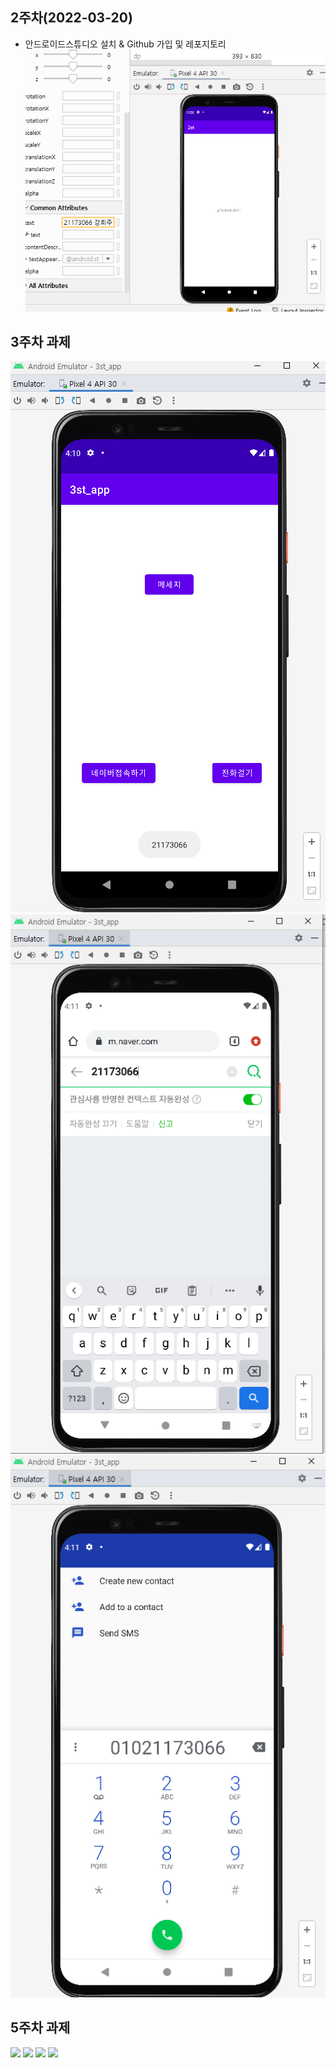 ## 2주차(2022-03-20)
- 안드로이드스튜디오 설치 & Github 가입 및 레포지토리
 <img width="" height="" src="./pic/2st_png.PNG"></img>

## 3주차 과제
<img width="" height="" src="./pic/3주차과제_메인.PNG"></img>
<img width="" height="" src="./pic/3주차과제_네이버.PNG"></img>
<img width="" height="" src="./pic/3주차과제_전화걸.PNG"></img>

## 5주차 과제
<img width="" height="" src="./pic/5주차과제_1.png"></img>
<img width="" height="" src="./pic/5주차과제_2.png"></img>
<img width="" height="" src="./pic/5주차과제_3.png"></img>
<img width="" height="" src="./pic/5주차과제_4.png"></img>
